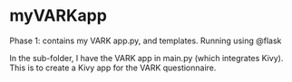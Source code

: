 # myVARKapp
Phase 1: contains my VARK app.py, and templates. Running using @flask

In the sub-folder, I have the VARK app in main.py (which integrates Kivy). This is to create a Kivy app for the VARK questionnaire. 

